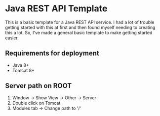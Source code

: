 # Java REST API Template

This is a basic template for a Java REST API service.
I had a lot of trouble getting started with this at first and then found myself
needing to creating this a lot.
So, I've made a general basic template to make getting started easier.

## Requirements for deployment

* Java 8+
* Tomcat 8+

## Server path on ROOT

1. Window -> Show View -> Other -> Server
1. Double click on Tomcat
1. Modules tab -> Change path to '/'


